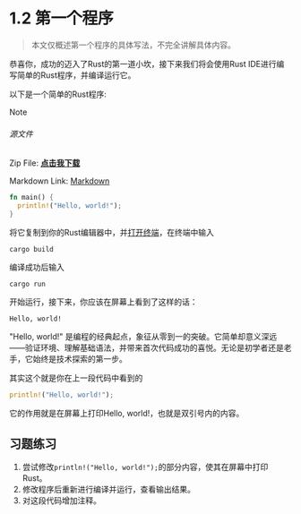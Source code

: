 # 1.2 第一个程序

> 本文仅概述第一个程序的具体写法，不完全讲解具体内容。

恭喜你，成功的迈入了Rust的第一道小坎，接下来我们将会使用Rust IDE进行编写简单的Rust程序，并编译运行它。

以下是一个简单的Rust程序:

> [!NOTE]
> ###### 源文件
>
> Zip File: <a href="../src/hello_world/1.2/zip/first_program.zip" download>**点击我下载**</a>
>
> Markdown Link: [Markdown](/src/hello_world/1.2/md/first_program.md)

```rust
fn main() {
  println!("Hello, world!");
}
```

将它复制到你的Rust编辑器中，并[打开终端](/appendix/1.open_cmd.md)，在终端中输入

```
cargo build
```

编译成功后输入

```
cargo run
```

开始运行，接下来，你应该在屏幕上看到了这样的话：

```
Hello, world!

```

"Hello, world!" 是编程的经典起点，象征从零到一的突破。它简单却意义深远——验证环境、理解基础语法，并带来首次代码成功的喜悦。无论是初学者还是老手，它始终是技术探索的第一步。

其实这个就是你在上一段代码中看到的

```rust
println!("Hello, world!");
```

它的作用就是在屏幕上打印Hello, world!，也就是双引号内的内容。


## 习题练习

1. 尝试修改`println!("Hello, world!");`的部分内容，使其在屏幕中打印Rust。
2. 修改程序后重新进行编译并运行，查看输出结果。
3. 对这段代码增加注释。